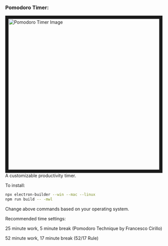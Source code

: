 <h3 align="left">Pomodoro Timer:</h3>
<p align="left">
  <img src="https://drive.google.com/uc?export=view&id=1pIMeJzLQ5UL9v56cHhkKb-NtagEVshFq" alt="Pomodoro Timer Image" width="480" height=auto border="10" /><BR CLEAR=ALL />
  A customizable productivity timer.
  </p

To install:
```bash
npx electron-builder --win --mac --linux
npm run build -- -mwl
```
Change above commands based on your operating system.

Recommended time settings:

25 minute work, 5 minute break (Pomodoro Technique by Francesco Cirillo)

52 minute work, 17 minute break (52/17 Rule)
